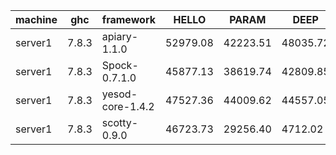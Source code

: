 |machine  |ghc    |framework       |HELLO   |PARAM   |DEEP    |AFTER_DEEP|
|---------|-------|----------------|--------|--------|--------|----------|
|server1  |7.8.3  |apiary-1.1.0    |52979.08|42223.51|48035.72|55465.71  |
|server1  |7.8.3  |Spock-0.7.1.0   |45877.13|38619.74|42809.85|47817.24  |
|server1  |7.8.3  |yesod-core-1.4.2|47527.36|44009.62|44557.05|54162.44  |
|server1  |7.8.3  |scotty-0.9.0    |46723.73|29256.40|4712.02 |16557.31  |
